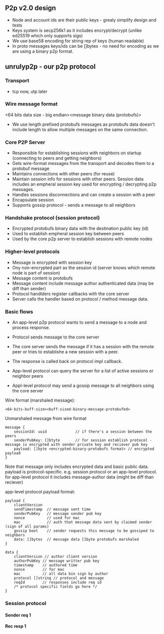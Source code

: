 ## P2p v2.0 design

- Node and account ids are their public keys - grealy simplify design and tests
- Keys system is secp256k1 as it includes encrypt/decrypt (unlike ed25519 which only supports sigs)
- We use base58 encoding for string rep of keys (human readable)
- In proto messages keys/ids can be []bytes - no need for encoding as we are using a binary p2p format.

## unrulyp2p - our p2p protocol

### Transport
- tcp now, utp later

### Wire message format
<64 bits data size - big endian><message binary data (protobufs)>

- We use length prefixed protobufs messages as protobufs data doesn't include length to allow multiple messages on the same connection.

### Core P2P Server
- Responsible for establishing sessions with neighbors on startup (connecting to peers and getting neighbors)
- Gets wire-format messages from the transport and decodes them to a protobuf message
- Maintains connections with other peers (for reuse)
- Maintain session info for sessions with other peers. Session data includes an empheral session key used for encrypting / decrypting p2p messages.
- Handles sessions disconnections and can create a session with a peer
- Encapsulate session
- Supports gossip protocol - sends a message to all neighbors

### Handshake protocol (session protocol)
- Encrypted protobufs binary data with the destination public key (id)
- Used to establish empheral session key between peers
- Used by the core p2p server to establish sessions with remote nodes

### Higher-level protocols
- Message is encrypted with session key
- Ony non-encrypted part as the session id (server knows which remote node is part of session)
- Message content is protobufs
- Message content include message author authenticated data (may be diff than sender)
- Protocol handlders register callbacks with the core server
- Server calls the handler based on protocol / method message data.

### Basic flows
- An app-level p2p protocol wants to send a message to a node and process response.
- Protocol sends message to the core server
- The core server sends the message if it has a session with the remote peer or tries to establishe a new session with a peer. 
- The response is called back on protocol impl callback.

- App-level protocol can query the server for a list of active sessions or neighbor peers 
- Appl-level protocol may send a gossip message to all neighbors using the core server


Wire format (marshaled message):

`<64-bits-buff-size><buff-sized-binary-message-protobufed>`

Unmarshaled message from wire format

```
message {
    sessionId: uuid             // if there's a session between the peers
    senderPubKey: []btyte       // for session establish protocol - message is encrypted with sender private key and reciever pub key
    payload: []byte <encrypted-binary-protobufs format> // encrypted payload
}
````
Note that message only includes encrypted data and basic public data.
payload is protocol-specific. e.g. session protocol or an app-level protocol.
for app-level protocol it includes message-author data (might be diff than reciever)

app-level protocol payload format:

```
payload {
    clientVersion
    sendTimestamp  // message sent time
    senderPubKey   // message sender pub key
    nonce          // used for mac
    mac            // auth that message data sent by claimed sender (sign of all params)
    gossip bool    // sender requests this message to be gossiped to neighbors
    data: []bytes  // message data []byte protobufs marshaled
}

data {
    clientVersion // author client version
    authorPubKey // message writter pub key
    timestamp    // authored time
    nonce        // for mac
    mac          // all data bin sign by author
    protocol []string // protocol and message
    reqId        // responses include req id
    /* protocol specific fields go here */
}
```

### Session protocol

#### Sender req 1

#### Rec resp 1

